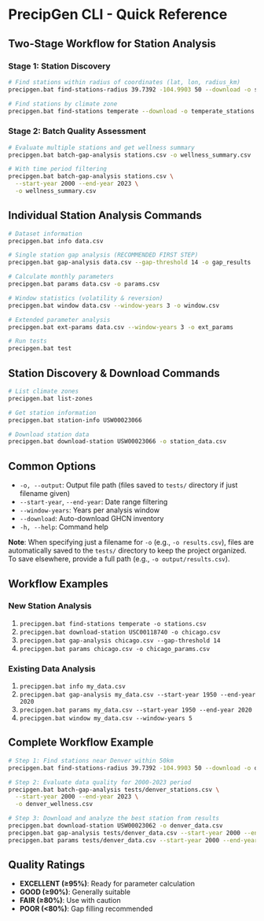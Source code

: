 # PrecipGen CLI - Quick Reference

## Two-Stage Workflow for Station Analysis

### Stage 1: Station Discovery
```bash
# Find stations within radius of coordinates (lat, lon, radius_km)
precipgen.bat find-stations-radius 39.7392 -104.9903 50 --download -o stations.csv

# Find stations by climate zone  
precipgen.bat find-stations temperate --download -o temperate_stations.csv
```

### Stage 2: Batch Quality Assessment
```bash
# Evaluate multiple stations and get wellness summary
precipgen.bat batch-gap-analysis stations.csv -o wellness_summary.csv

# With time period filtering
precipgen.bat batch-gap-analysis stations.csv \
  --start-year 2000 --end-year 2023 \
  -o wellness_summary.csv
```

## Individual Station Analysis Commands
```bash
# Dataset information
precipgen.bat info data.csv

# Single station gap analysis (RECOMMENDED FIRST STEP)
precipgen.bat gap-analysis data.csv --gap-threshold 14 -o gap_results

# Calculate monthly parameters  
precipgen.bat params data.csv -o params.csv

# Window statistics (volatility & reversion)
precipgen.bat window data.csv --window-years 3 -o window.csv

# Extended parameter analysis  
precipgen.bat ext-params data.csv --window-years 3 -o ext_params

# Run tests
precipgen.bat test
```

## Station Discovery & Download Commands
```bash
# List climate zones
precipgen.bat list-zones

# Get station information
precipgen.bat station-info USW00023066

# Download station data
precipgen.bat download-station USW00023066 -o station_data.csv
```

## Common Options
- `-o, --output`: Output file path (files saved to `tests/` directory if just filename given)
- `--start-year`, `--end-year`: Date range filtering  
- `--window-years`: Years per analysis window
- `--download`: Auto-download GHCN inventory
- `-h, --help`: Command help

**Note**: When specifying just a filename for `-o` (e.g., `-o results.csv`), files are automatically saved to the `tests/` directory to keep the project organized. To save elsewhere, provide a full path (e.g., `-o output/results.csv`).

## Workflow Examples

### New Station Analysis
1. `precipgen.bat find-stations temperate -o stations.csv`
2. `precipgen.bat download-station USC00118740 -o chicago.csv`
3. `precipgen.bat gap-analysis chicago.csv --gap-threshold 14`  
4. `precipgen.bat params chicago.csv -o chicago_params.csv`

### Existing Data Analysis
1. `precipgen.bat info my_data.csv`
2. `precipgen.bat gap-analysis my_data.csv --start-year 1950 --end-year 2020`
3. `precipgen.bat params my_data.csv --start-year 1950 --end-year 2020`
4. `precipgen.bat window my_data.csv --window-years 5`

## Complete Workflow Example
```bash
# Step 1: Find stations near Denver within 50km
precipgen.bat find-stations-radius 39.7392 -104.9903 50 --download -o denver_stations.csv

# Step 2: Evaluate data quality for 2000-2023 period
precipgen.bat batch-gap-analysis tests/denver_stations.csv \
  --start-year 2000 --end-year 2023 \
  -o denver_wellness.csv

# Step 3: Download and analyze the best station from results
precipgen.bat download-station USW00023062 -o denver_data.csv
precipgen.bat gap-analysis tests/denver_data.csv --start-year 2000 --end-year 2023
precipgen.bat params tests/denver_data.csv --start-year 2000 --end-year 2023 -o denver_params.csv
```

## Quality Ratings
- **EXCELLENT (≥95%)**: Ready for parameter calculation
- **GOOD (≥90%)**: Generally suitable
- **FAIR (≥80%)**: Use with caution
- **POOR (<80%)**: Gap filling recommended
